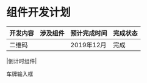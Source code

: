 # 组件开发计划

| 开发内容  | 涉及组件 | 预计完成时间  | 完成状态
|-----|-----|-----|-----|
| 二维码   || 2019年12月   | 完成   |

|倒计时组件|



车牌输入框